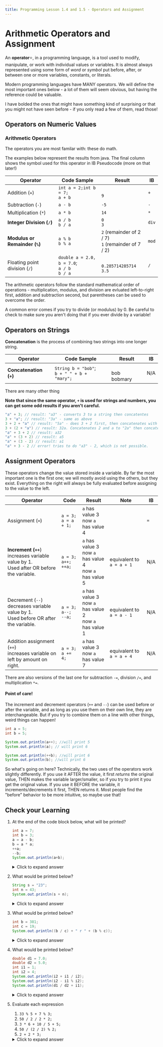 ```yaml
---
title: Programming Lesson 1.4 and 1.5 - Operators and Assignment
---
```


# Arithmetic Operators and Assignment

An **operator**:star:, in a programming language, is a tool used to modify, manipulate, or work with individual values or variables. It is almost always represented using some form of *word* or *symbol* put before, after, or between one or more variables, constants, or literals.

Modern programming languages have MANY operators. We will define the most important ones below - a lot of them will seem obvious, but having the reference could be valuable.

I have bolded the ones that might have something kind of surprising or that you might not have seen before - if you only read a few of them, read those!

## Operators on Numeric Values

### Arithmetic Operators

The operators you are most familar with: these do math.

The examples below represent the results from java. The final column shows the symbol used for this operator in IB Pseudocode (more on that later!)

| Operator                                       | Code Sample                                  | Result                                                 | IB    |
| ---------------------------------------------- | -------------------------------------------- | ------------------------------------------------------ | ----- |
| Addition (`+`)                                 | `int a = 2;int b = 7;`<br>`a + b`           | <br>`9`                                                |`+`|   
| Subtraction (`-`)                              | `a - b`                                      | `-5`                                                   | `-`   |
| Multiplication (`*`)                           | `a * b`                                      | `14`                                                   | `*`   |
| **Integer Division (`/`)**                               | `a / b` <br> `b / a`                         | `0`<br>`3`                          | `div`   |
| **Modulus or Remainder (`%`)**                 | `a % b`<br>`b % a`                           | `2` (remainder of 2 / 7) <br> `1` (remainder of 7 / 2) | `mod` |
| Floating point division (`/`)          | `double a = 2.0, b = 7.0`;<br> `a / b` <br> `b / a` | <br>`0.285714285714`<br>`3.5`                                         | `/` |
    
The arithmetic operators follow the standard mathematical order of operations - multiplication, modulus, and division are evluated left-to-right first, addition and subtraction second, but parentheses can be used to overcome the order.

A common error comes if you try to divide (or modulus) by 0. Be careful to check to make sure you aren't doing that if you ever divide by a variable!

## Operators on Strings

**Concatenation** is the process of combining two strings into one longer string.

| Operator                     | Code Sample                                 | Result          | IB  |
| ---------------------------- | ------------------------------------------- | --------------- | --- |
| **Concatenation (`+`)** <br> | `String b = "bob"`;<br>`b + " " + b + "mary";` | <br>bob bobmary | N/A |

There are many other thing 

**Note that since the same operator, `+` is used for strings and numbers, you can get some odd results if you aren't careful.**

```java
"a" + 3; // result: "a3" - converts 3 to a string then concatentes
3 + "a"; // result: "3a" - same as above
3 + 2 + "a" // result: "5a" - does 3 + 2 first, then concatenates with a
3 + (2 + "a") // result: 32a. Concatenates 2 and a to "2a" then concatenates the 3.
"a" + 3 + 2 // result: a32
"a" + (3 + 2) // result: a5
"a" + (3 - 2) // result: a1
"a" + 3 - 2 // error! tries to do "a3" - 2, which is not possible.
```

## Assignment Operators

These operators change the value stored inside a variable. By far the most important one is the first one; we will mostly avoid using the others, but they exist. Everything on the right will always be fully evaluated before assigning to the value to the left.

| Operator                                                                            | Code                     | Result                                 | Note                      | IB  |
| ----------------------------------------------------------------------------------- | ------------------------ | -------------------------------------- | ------------------------- | --- |
| Assignment (`=`)                                                                    | `a = 3;`<br>`a = a + 1;` | `a` has value 3<br>now `a` has value 4 |                           | `=` |
| **Increment (`++`**) <br>increases variable value by 1.<br>Used after OR before the variable. | `a = 3;`<br>`a++;`<br>`++a;`      | `a` has value 3<br>now `a` has value 4<br>now `a` has value 5| equivalent to `a = a + 1` | N/A |
| Decrement (`--`) <br>decreases variable value by 1.<br>Used before OR after the variable.     | `a = 3;`<br>`a--;`<br>`--a;`      | `a` has value 3<br>now `a` has value 2<br>now `a` has value 1 | equivalent to `a = a - 1` | N/A |
| Addition assignment (`+=`) <br> increases variable on left by amount on right.      | `a = 3;`<br>`a += 4;`    | `a` has value 3<br>now `a` has value 7 | equivalent to `a = a + 4` | N/A |

There are also versions of the last one for subtraction `-=`, division `/=`, and multiplication `*=`.

#### Point of care!

The increment and decrement operators (`++` and `--`) can be used before or after the variable, and as long as you use them on their own line, they are interchangeable. But if you try to combine them on a line with other things, weird things can happen!
 
```java
int a = 5;
int b = 5;

System.out.println(a++); //will print 5
System.out.println(a); // will print 6

System.out.println(++b); //will print 6
System.out.println(b); //will print 6
```

So what's going on here? Technically, the two uses of the operators work slightly differently. If you use it AFTER the value, it first *returns* the original value, THEN makes the variable larger/smaller, so if you try to print it you get the original value. If you use it BEFORE the variable, it increments/decrements it first, THEN returns it. Most people find the "before" behavior to be more intuitive, so maybe use that!

## Check your Learning

1. At the end of the code block below, what will be printed?
   
   ```java
   int a = 7;
   int b = 3;
   a = a - b;
   b = a * a;
   ++a;
   --b;
   System.out.println(a+b);
   ```

   <details markdown="1"><summary>Click to expand answer</summary>
   `20`
   </details>

2. What would be printed below?
   
   ```java
   String s = "23";
   int n = 43;
   System.out.println(s + n);
   ```

   <details markdown="1"><summary>Click to expand answer</summary>
   `2343`
   </details>

3.  What would be printed below?

    ```java
    int b = 381;
    int c = 19;
    System.out.println((b / c) + " r " + (b % c));
    ```
    <details markdown="1"><summary>Click to expand answer</summary>
    `20 r 1`
    </details>

4.  What would be printed below?
   
    ```java
    double d1 = 7.0;
    double d2 = 5.0;
    int i1 = 1;
    int i2 = 4;
    System.out.println(i2 + i1 / i2);
    System.out.println(i2 - i1 % i2);
    System.out.println(d1 / d2 + i1);
    ```

    <details markdown="1"><summary>Click to expand answer</summary>
    ```none
    4
    3
    2.4
    ```

5.  Evaluate each expression

    1. `33 % 5 + 7 % 3; `     
    2. `50 / 2 / 2 * 2;`      
    3. `3 * 6 + 10 / 5 + 5;`  
    4. `50 / (2 / 2) % 2;`  
    5. `2 + 2 * 3;`           

    <details markdown="1"><summary>Click to expand answer</summary>
    a. `6 + 2` = **`8`**  
    b. `25 / 2 * 2` = `12 * 2` = **`24`**  
    c. `18 + 2 + 5` = **`20`**  
    d. `50 / 1 % 2` = `50 % 2` = **`0`**  
    e. `2 + 6` = **`8`**
    </details>
